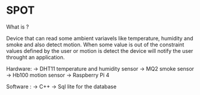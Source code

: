 # SPOT

What is ?

Device that can read some ambient variavels like temperature, humidity and smoke and also detect motion. When some value is out of the constraint values defined by the user or motion is detect the device will notify the user throught an application.

Hardware:
-> DHT11 temperature and humidity sensor
-> MQ2 smoke sensor
-> Hb100 motion sensor
-> Raspberry Pi 4

Software :
-> C++
-> Sql lite for the database

